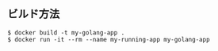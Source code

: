 ## ビルド方法

```
$ docker build -t my-golang-app .
$ docker run -it --rm --name my-running-app my-golang-app
```
